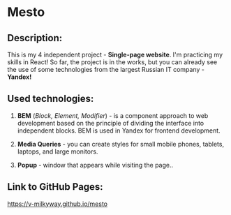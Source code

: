 
# **Mesto**    
    
## **Description:**    
    
 This is my 4 independent project - **Single-page website**. I'm practicing my skills in React! So far, the project is in the works, but you can already see the use of some technologies from the largest Russian IT company - **Yandex!**    
    
## **Used technologies:**    
    
 1. **BEM** (*Block, Element, Modifier*) - is a component approach to web development based on the principle of dividing the interface into independent blocks. BEM is used in Yandex for frontend development.    
    
 2. **Media Queries** - you can create styles  for small mobile phones, tablets, laptops, and large monitors. 

 3. **Popup** - window that appears while visiting the page.. 
 
 ## **Link to GitHub Pages:**    
    
  https://v-milkyway.github.io/mesto